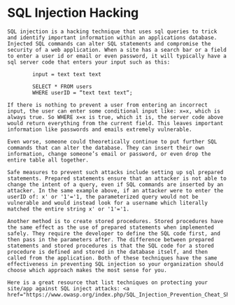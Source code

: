# SQL Injection Hacking
	SQL injection is a hacking technique that uses sql queries to trick and identify important information within an applications database. Injected SQL commands can alter SQL statements and compromise the security of a web application. When a site has a search bar or a field to enter a user id or email or even password, it will typically have a sql server code that enters your input such as this:
	
```
		input = text text text

		SELECT * FROM users
		WHERE userID = “text text text“;
```

	If there is nothing to prevent a user from entering an incorrect input, the user can enter some conditional input like: x=x, which is always true. So WHERE x=x is true, which it is, the server code above would return everything from the current field. This leaves important information like passwords and emails extremely vulnerable.

	Even worse, someone could theoretically continue to put further SQL commands that can alter the database. They can insert their own information, change someone’s email or password, or even drop the entire table all together.

	Safe measures to prevent such attacks include setting up sql prepared statements. Prepared statements ensure that an attacker is not able to change the intent of a query, even if SQL commands are inserted by an attacker. In the same example above, if an attacker were to enter the userID of: x' or '1'='1, the parameterized query would not be vulnerable and would instead look for a username which literally matched the entire string x' or '1'='1.

	Another method is to create stored procedures. Stored procedures have the same effect as the use of prepared statements when implemented safely. They require the developer to define the SQL code first, and then pass in the parameters after. The difference between prepared statements and stored procedures is that the SQL code for a stored procedure is defined and stored in the database itself, and then called from the application. Both of these techniques have the same effectiveness in preventing SQL injection so your organization should choose which approach makes the most sense for you.

	Here is a great resource that list techniques on protecting your site/app against SQL inject attacks: <a href="https://www.owasp.org/index.php/SQL_Injection_Prevention_Cheat_Sheet">OWASP.ORG</a>
	